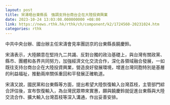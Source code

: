 ```yaml
---
layout: post
title: 宋濤晤台東縣長　強調支持台商台企在大陸投資興業
date: 2023-10-24 13:03:08.000000000 +08:00
link: https://news.rthk.hk/rthk/ch/component/k2/1724560-20231024.htm
categories: rthk
---
```


中共中央台辦、國台辦主任宋濤會見率團訪京的台東縣長饒慶鈴。

宋濤表示，大陸願意在堅持九二共識、反對台獨的政治基礎上，與台灣有關政黨、縣市、團體和各界共同努力，加強經濟文化交流合作，深化各領域融合發展，一如既往支持台商台企在大陸投資興業，營造良好發展環境，增進台灣同胞特別是基層的利益福祉，推動兩岸關係重回和平發展正確軌道。

宋濤又說，國民黨和台東縣等方面，提出希望大陸恢復輸入台灣荔枝，主管部門綜合評估後，宣布恢復輸入，為台灣民眾帶來實惠，願與饒慶鈴就促進台東縣與大陸交流合作、擴大輸入台灣荔枝等深入溝通，作出妥善安排。
